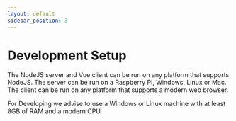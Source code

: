 ```yaml
---
layout: default
sidebar_position: 3
---
```


# Development Setup

The NodeJS server and Vue client can be run on any platform that supports NodeJS. 
The server can be run on a Raspberry Pi, Windows, Linux or Mac. 
The client can be run on any platform that supports a modern web browser.

For Developing we advise to use a Windows or Linux machine with at least 8GB of RAM and a modern CPU.

